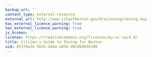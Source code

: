 ```yaml
---
backup_url: ''
content_type: external-resource
external_url: http://www.cityofboston.gov/bra/zoning/zoning.asp
has_external_licence_warning: true
has_external_license_warning: true
is_broken: ''
license: https://creativecommons.org/licenses/by-nc-sa/4.0/
title: Citizen's Guide to Zoning for Boston
uid: 85170a3e-5626-44da-a836-d9c00d046398
---
```

